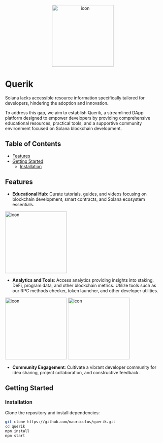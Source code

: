 <p align="center">
  <img src="https://media.discordapp.net/attachments/1161769361334341664/1227152360430637078/favicon.png?ex=66275db2&is=6614e8b2&hm=3509edca6fa44a72fc9135d31b89d1f3beed369dc932398d3877858037771efc&=&format=webp&quality=lossless" alt="icon" width="200"/>
</p>

# Querik

Solana lacks accessible resource information specifically tailored for developers, hindering the adoption and innovation.

To address this gap, we aim to establish Querik, a streamlined DApp platform designed to empower developers by providing comprehensive educational resources, practical tools, and a supportive community environment focused on Solana blockchain development.

## Table of Contents

- [Features](#features)
- [Getting Started](#getting-started)
  - [Installation](#installation)

## Features

- **Educational Hub**: Curate tutorials, guides, and videos focusing on blockchain development, smart contracts, and Solana ecosystem essentials.
<img src="[https://media.discordapp.net/attachments/1161769361334341664/1227152360430637078/favicon.png?ex=66275db2&is=6614e8b2&hm=3509edca6fa44a72fc9135d31b89d1f3beed369dc932398d3877858037771efc&=&format=webp&quality=lossless](https://github.com/nauriculus/Querik/assets/24634581/85a5efbd-5a27-48a9-a1e8-93b885d085b3)" alt="icon" width="200"/>
    
- **Analytics and Tools**: Access analytics providing insights into staking, DeFi, program data, and other blockchain metrics. Utilize tools such as our RPC methods checker, token launcher, and other developer utilities.
<img src="[https://github.com/nauriculus/Querik/assets/24634581/d18025ef-4e8a-462d-af03-cb2773e0308e)" alt="icon" width="200"/>
<img src="[[https://github.com/nauriculus/Querik/assets/24634581/d18025ef-4e8a-462d-af03-cb2773e0308e](https://github.com/nauriculus/Querik/assets/24634581/27fff9cf-3a2c-4fcc-9ce3-cf74ea4d1ba0))" alt="icon" width="200"/>

- **Community Engagement**: Cultivate a vibrant developer community for idea sharing, project collaboration, and constructive feedback.

## Getting Started

### Installation

Clone the repository and install dependencies:

```bash
git clone https://github.com/nauriculus/querik.git
cd querik
npm install
npm start
